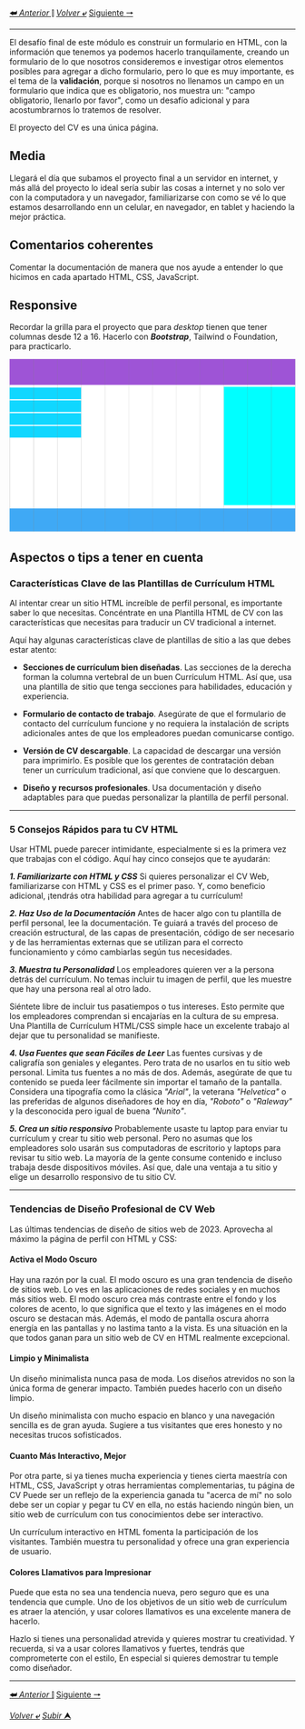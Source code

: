 [**&#11176;** _Anterior_ &#11007;](/desarrolloDePaginasWeb/README.md "Desarrollo de ")
[_Volver_ **&ldca;**](/desarrolloDePaginasWeb/README.md "Regresar a página Principal")
[Siguiente **&#129042;**](/desarrolloDePaginasWeb/02ElementosMultimediales.md)

---

El desafío final de este módulo es construir un formulario en HTML, con la información que tenemos ya podemos hacerlo tranquilamente, creando un formulario de lo que nosotros consideremos e investigar otros elementos posibles para agregar a dicho formulario, pero lo que es muy importante, es el tema de la **validación**, porque si nosotros no llenamos un campo en un formulario que indica que es obligatorio, nos muestra un: "campo obligatorio, llenarlo por favor", como un desafío adicional y para acostumbrarnos lo tratemos de resolver.

El proyecto del CV es una única página.

## Media
Llegará el día que subamos el proyecto final a un servidor en internet, y más allá del proyecto lo ideal sería subir las cosas a internet y no solo ver con la computadora y un navegador, familiarizarse con como se vé lo que estamos desarrollando enn un celular, en navegador, en tablet y haciendo la mejor práctica.

## Comentarios coherentes
Comentar la documentación de manera que nos ayude a entender lo que hicimos en cada apartado HTML, CSS, JavaScript.

## Responsive
Recordar la grilla para el proyecto que para *desktop* tienen que tener columnas desde 12 a 16. Hacerlo con ***Bootstrap***, Tailwind o Foundation, para practicarlo.

![](/media/GridDesktop.svg)


## Aspectos o tips a tener en cuenta

### Características Clave de las Plantillas de Currículum HTML

Al intentar crear un sitio HTML increíble de perfil personal, es importante saber lo que necesitas. Concéntrate en una Plantilla HTML de CV con las características que necesitas para traducir un CV tradicional a internet.

Aquí hay algunas características clave de plantillas de sitio a las que debes estar atento:

- **Secciones de currículum bien diseñadas**. Las secciones de la derecha forman la columna vertebral de un buen Currículum HTML. Así que, usa una plantilla de sitio que tenga secciones para habilidades, educación y experiencia.

- **Formulario de contacto de trabajo**. Asegúrate de que el formulario de contacto del currículum funcione y no requiera la instalación de scripts adicionales antes de que los empleadores puedan comunicarse contigo.

- **Versión de CV descargable**. La capacidad de descargar una versión para imprimirlo. Es posible que los gerentes de contratación deban tener un currículum tradicional, así que conviene que lo descarguen.

- **Diseño y recursos profesionales**. Usa documentación y diseño adaptables para que puedas personalizar la plantilla de perfil personal.

---

### 5 Consejos Rápidos para tu CV HTML

Usar HTML puede parecer intimidante, especialmente si es la primera vez que trabajas con el código. Aquí hay cinco consejos que te ayudarán:

***1. Familiarizarte con HTML y CSS*** Si quieres personalizar el CV Web, familiarizarse con HTML y CSS es el primer paso. Y, como beneficio adicional, ¡tendrás otra habilidad para agregar a tu currículum!

***2. Haz Uso de la Documentación*** Antes de hacer algo con tu plantilla de perfil personal, lee la documentación. Te guiará a través del proceso de creación estructural, de las capas de presentación, código de ser necesario y de las herramientas externas que se utilizan para el correcto funcionamiento y cómo cambiarlas según tus necesidades.

***3. Muestra tu Personalidad*** Los empleadores quieren ver a la persona detrás del currículum. No temas incluir tu imagen de perfil, que les muestre que hay una persona real al otro lado.

Siéntete libre de incluir tus pasatiempos o tus intereses. Esto permite que los empleadores comprendan si encajarías en la cultura de su empresa. Una Plantilla de Currículum HTML/CSS simple hace un excelente trabajo al dejar que tu personalidad se manifieste.

***4. Usa Fuentes que sean Fáciles de Leer*** Las fuentes cursivas y de caligrafía son geniales y elegantes. Pero trata de no usarlos en tu sitio web personal. Limita tus fuentes a no más de dos. Además, asegúrate de que tu contenido se pueda leer fácilmente sin importar el tamaño de la pantalla. Considera una tipografía como la clásica *"Arial"*, la veterana *"Helvetica"* o las preferidas de algunos diseñadores de hoy en día, *"Roboto"* o *"Raleway"* y la desconocida pero igual de buena *"Nunito"*.

***5. Crea un sitio responsivo*** Probablemente usaste tu laptop para enviar tu currículum y crear tu sitio web personal. Pero no asumas que los empleadores solo usarán sus computadoras de escritorio y laptops para revisar tu sitio web. La mayoría de la gente consume contenido e incluso trabaja desde dispositivos móviles. Así que, dale una ventaja a tu sitio y elige un desarrollo responsivo de tu sitio CV.

---

### Tendencias de Diseño Profesional de CV Web

Las últimas tendencias de diseño de sitios web de 2023. Aprovecha al máximo la página de perfil con HTML y CSS:

#### **Activa el Modo Oscuro**
Hay una razón por la cual. El modo oscuro es una gran tendencia de diseño de sitios web. Lo ves en las aplicaciones de redes sociales y en muchos más sitios web. El modo oscuro crea más contraste entre el fondo y los colores de acento, lo que significa que el texto y las imágenes en el modo oscuro se destacan más. Además, el modo de pantalla oscura ahorra energía en las pantallas y no lastima tanto a la vista. Es una situación en la que todos ganan para un sitio web de CV en HTML realmente excepcional.

#### **Limpio y Minimalista**
Un diseño minimalista nunca pasa de moda. Los diseños atrevidos no son la única forma de generar impacto. También puedes hacerlo con un diseño limpio.

Un diseño minimalista con mucho espacio en blanco y una navegación sencilla es de gran ayuda. Sugiere a tus visitantes que eres honesto y no necesitas trucos sofisticados.

#### **Cuanto Más Interactivo, Mejor**
Por otra parte, si ya tienes mucha experiencia y tienes cierta maestría con HTML, CSS, JavaScript y otras herramientas complementarias, tu página de CV Puede ser un reflejo de la experiencia ganada tu "acerca de mí" no solo debe ser un copiar y pegar tu CV en ella, no estás haciendo ningún bien, un sitio web de currículum con tus conocimientos debe ser interactivo.

Un currículum interactivo en HTML fomenta la participación de los visitantes. También muestra tu personalidad y ofrece una gran experiencia de usuario.

#### **Colores Llamativos para Impresionar**
Puede que esta no sea una tendencia nueva, pero seguro que es una tendencia que cumple. Uno de los objetivos de un sitio web de currículum es atraer la atención, y usar colores llamativos es una excelente manera de hacerlo.

Hazlo si tienes una personalidad atrevida y quieres mostrar tu creatividad. Y recuerda, si va a usar colores llamativos y fuertes, tendrás que comprometerte con el estilo, En especial si quieres demostrar tu temple como diseñador.

---

[**&#11176;** _Anterior_ &#11007;](/)
[Siguiente **&#129042;**](/)

[_Volver_ **&ldca;**](/ "Regresar a página Principal")
[_Subir_ **&#11165;**](# "Ir al título")
